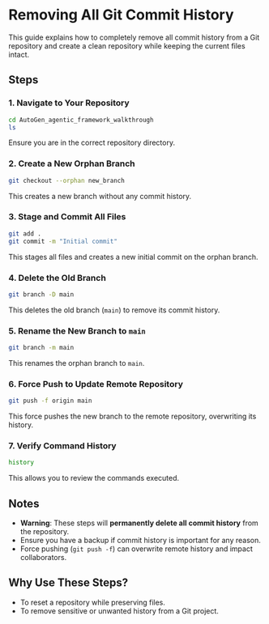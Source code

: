 # Removing All Git Commit History

This guide explains how to completely remove all commit history from a Git repository and create a clean repository while keeping the current files intact.

## Steps

### 1. Navigate to Your Repository
```bash
cd AutoGen_agentic_framework_walkthrough
ls
```
Ensure you are in the correct repository directory.

### 2. Create a New Orphan Branch
```bash
git checkout --orphan new_branch
```
This creates a new branch without any commit history.

### 3. Stage and Commit All Files
```bash
git add .
git commit -m "Initial commit"
```
This stages all files and creates a new initial commit on the orphan branch.

### 4. Delete the Old Branch
```bash
git branch -D main
```
This deletes the old branch (`main`) to remove its commit history.

### 5. Rename the New Branch to `main`
```bash
git branch -m main
```
This renames the orphan branch to `main`.

### 6. Force Push to Update Remote Repository
```bash
git push -f origin main
```
This force pushes the new branch to the remote repository, overwriting its history.

### 7. Verify Command History
```bash
history
```
This allows you to review the commands executed.

## Notes
- **Warning**: These steps will **permanently delete all commit history** from the repository.
- Ensure you have a backup if commit history is important for any reason.
- Force pushing (`git push -f`) can overwrite remote history and impact collaborators.

## Why Use These Steps?
- To reset a repository while preserving files.
- To remove sensitive or unwanted history from a Git project.
